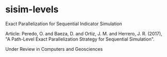 # sisim-levels
Exact Parallelization for Sequential Indicator Simulation

Article: Peredo, O. and Baeza, D. and Ortiz, J. M. and Herrero, J. R. (2017), "A Path-Level Exact Parallelization Strategy for Sequential Simulation".

Under Review in Computers and Geosciences
